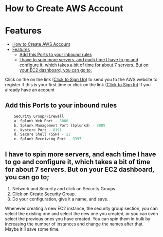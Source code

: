 
# How to Create AWS Account

# Features
- [How to Create AWS Account](#how-to-create-aws-account)
- [Features](#features)
	- [Add this Ports to your inbound rules](#add-this-ports-to-your-inbound-rules)
	- [I have to spin more servers, and each time I have to go and configure it, which takes a bit of time for about 7 servers. But on your EC2 dashboard, you can go to;](#i-have-to-spin-more-servers-and-each-time-i-have-to-go-and-configure-it-which-takes-a-bit-of-time-for-about-7-servers-but-on-your-ec2-dashboard-you-can-go-to)

Click on the on the link ([Click to Sign Up](https://signin.aws.amazon.com/signup?request_type=register)) to send you to the AWS website to register if this is your first time or click on the link ([Click to Sign In](https://signin.aws.amazon.com/signin?client_id=arn%3Aaws%3Asignin%3A%3A%3Aconsole%2Fcanvas&redirect_uri=https%3A%2F%2Fconsole.aws.amazon.com%2Fconsole%2Fhome%3FhashArgs%3D%2523%26isauthcode%3Dtrue%26nc2%3Dh_ct%26src%3Dheader-signin%26state%3DhashArgsFromTB_eu-north-1_810bda85b4093773&page=resolve&code_challenge=_yYnfroR3C6JGf70PMpBTJijEzmJDpDE4cfM8Vo-7V4&code_challenge_method=SHA-256)) if you already have an account

## Add this Ports to your inbound rules
```python
    Security Group/Firewall 
	a. Splunk Web Port - 8000
	b. Splunk Management Port (Splunkd) - 8089
	c. kvstore Port - 8191
	d. Secure Shell (SSH) - 22
	e. Splunk Receiving Port - 9997
```
## I have to spin more servers, and each time I have to go and configure it, which takes a bit of time for about 7 servers. But on your EC2 dashboard, you can go to;
1. Network and Security and click on Security Groups.
2. Click on Create Security Group. 
3. Do your configuration, give it a name, and save. 

Whenever creating a new EC2 instance, the security group section, you can select the existing one and select the new one you created, or you can even select the previous ones you have created.
You can spin them in bulk by increasing the number of instances and change the names after that. Maybe it'll save some time. 